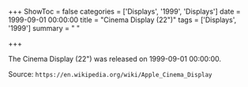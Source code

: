 +++
ShowToc = false
categories = ['Displays', '1999', 'Displays']
date = 1999-09-01 00:00:00
title = "Cinema Display (22\")"
tags = ['Displays', '1999']
summary = " "

+++

The Cinema Display (22") was released on 1999-09-01 00:00:00.

Source: `https://en.wikipedia.org/wiki/Apple_Cinema_Display`
